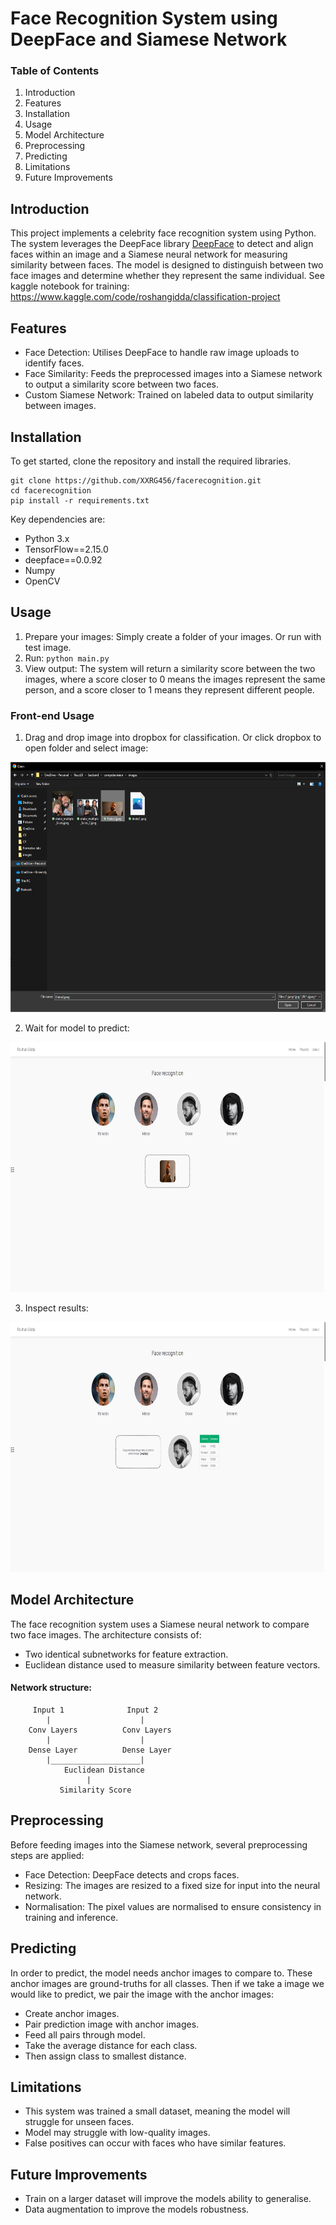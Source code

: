 # Face Recognition System using DeepFace and Siamese Network

### Table of Contents

1. Introduction
2. Features
3. Installation
4. Usage
5. Model Architecture
6. Preprocessing
7. Predicting
8. Limitations
9. Future Improvements

## Introduction

This project implements a celebrity face recognition system using Python. The system leverages the DeepFace library [DeepFace](https://github.com/serengil/deepface) to detect and align faces within an image and a Siamese neural network for measuring similarity between faces. The model is designed to distinguish between two face images and determine whether they represent the same individual. See kaggle notebook for training: https://www.kaggle.com/code/roshangidda/classification-project

## Features

- Face Detection: Utilises DeepFace to handle raw image uploads to identify faces.
- Face Similarity: Feeds the preprocessed images into a Siamese network to output a similarity score between two faces.
- Custom Siamese Network: Trained on labeled data to output similarity between images.

## Installation

To get started, clone the repository and install the required libraries.

```
git clone https://github.com/XXRG456/facerecognition.git
cd facerecognition
pip install -r requirements.txt
```

Key dependencies are:

- Python 3.x
- TensorFlow==2.15.0
- deepface==0.0.92
- Numpy
- OpenCV

## Usage

1. Prepare your images: Simply create a folder of your images. Or run with test image.
2. Run:  ``` python main.py ```
3. View output: The system will return a similarity score between the two images, where a score closer to 0 means the images represent the same person, and a score closer to 1 means they represent different people.

### Front-end Usage

1. Drag and drop image into dropbox for classification. Or click dropbox to open folder and select image:
<img src = "images/screenshot1.jpeg" alt = "Upload screenshot" height = '400'/>

2. Wait for model to predict:
<img src = "images/screenshot2.jpeg" alt = "Upload screenshot" height = '400'/>

3. Inspect results:
<img src = "images/screenshot3.jpeg" alt = "Upload screenshot" height = '400'/>


## Model Architecture

The face recognition system uses a Siamese neural network to compare two face images. The architecture consists of:

- Two identical subnetworks for feature extraction.
- Euclidean distance used to measure similarity between feature vectors.

#### Network structure:

         Input 1              Input 2
            |                    |
        Conv Layers          Conv Layers
            |                    |
        Dense Layer          Dense Layer
            |____________________|
                Euclidean Distance
                     |
               Similarity Score

## Preprocessing

Before feeding images into the Siamese network, several preprocessing steps are applied:

- Face Detection: DeepFace detects and crops faces.
- Resizing: The images are resized to a fixed size for input into the neural network.
- Normalisation: The pixel values are normalised to ensure consistency in training and inference.

## Predicting 

In order to predict, the model needs anchor images to compare to. These anchor images are ground-truths for all classes. Then if we take a image we would like to predict, we pair the image with the anchor images:

- Create anchor images.
- Pair prediction image with anchor images.
- Feed all pairs through model.
- Take the average distance for each class.
- Then assign class to smallest distance.

## Limitations

- This system was trained a small dataset, meaning the model will struggle for unseen faces.
- Model may struggle with low-quality images.
- False positives can occur with faces who have similar features.

## Future Improvements

- Train on a larger dataset will improve the models ability to generalise.
- Data augmentation to improve the models robustness.




